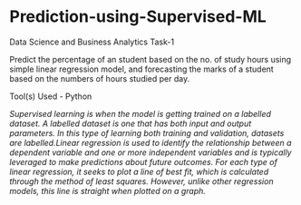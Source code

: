 # Prediction-using-Supervised-ML
Data Science and Business Analytics Task-1 

Predict the percentage of an student based on the no. of study hours using simple linear regression model, and forecasting the marks of a student based on the numbers of hours studied per day. 

Tool(s) Used - Python


        
   *Supervised learning is when the model is getting trained on a labelled dataset. A labelled dataset is one that has both input and output parameters. In this type of learning both training and validation, datasets are labelled.Linear regression is used to identify the relationship between a dependent variable and one or more independent variables and is typically leveraged to make predictions about future outcomes. For each type of linear regression, it seeks to plot a line of best fit, which is calculated through the method of least squares. However, unlike other regression models, this line is straight when plotted on a graph.*
